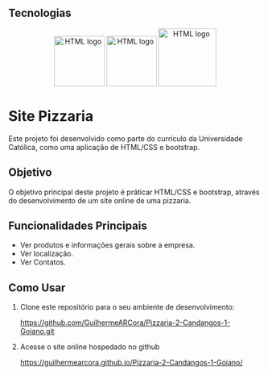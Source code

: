 ## Tecnologias

<p align = center>
  <a target="blank"><img src="https://cdn.jsdelivr.net/gh/devicons/devicon/icons/html5/html5-plain-wordmark.svg" width="100" alt="HTML logo" /></a>
  <a target="blank"><img src="https://cdn.jsdelivr.net/gh/devicons/devicon/icons/css3/css3-plain-wordmark.svg" width="100" alt="HTML logo" /></a>
  <a target="blank"><img src="https://getbootstrap.com/docs/5.3/assets/brand/bootstrap-logo-shadow.png" width="115" alt="HTML logo" /></a>
</p>


# Site Pizzaria 

Este projeto foi desenvolvido como parte do currículo da Universidade Católica, como uma aplicação de HTML/CSS e bootstrap.

## Objetivo

O objetivo principal deste projeto é práticar HTML/CSS e bootstrap, através do desenvolvimento de um site online de uma pizzaria.

## Funcionalidades Principais

- Ver produtos e informações gerais sobre a empresa.
- Ver localização.
- Ver Contatos.

## Como Usar

1. Clone este repositório para o seu ambiente de desenvolvimento:
   
   https://github.com/GuilhermeARCora/Pizzaria-2-Candangos-1-Goiano.git

2. Acesse o site online hospedado no github

   https://guilhermearcora.github.io/Pizzaria-2-Candangos-1-Goiano/

   





